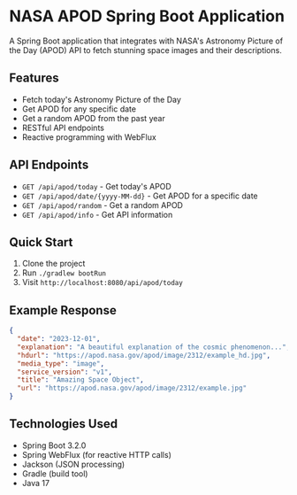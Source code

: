 # NASA APOD Spring Boot Application

A Spring Boot application that integrates with NASA's Astronomy Picture of the Day (APOD) API to fetch stunning space images and their descriptions.

## Features

- Fetch today's Astronomy Picture of the Day
- Get APOD for any specific date
- Get a random APOD from the past year
- RESTful API endpoints
- Reactive programming with WebFlux

## API Endpoints

- `GET /api/apod/today` - Get today's APOD
- `GET /api/apod/date/{yyyy-MM-dd}` - Get APOD for a specific date
- `GET /api/apod/random` - Get a random APOD
- `GET /api/apod/info` - Get API information

## Quick Start

1. Clone the project
2. Run `./gradlew bootRun`
3. Visit `http://localhost:8080/api/apod/today`

## Example Response

```json
{
  "date": "2023-12-01",
  "explanation": "A beautiful explanation of the cosmic phenomenon...",
  "hdurl": "https://apod.nasa.gov/apod/image/2312/example_hd.jpg",
  "media_type": "image",
  "service_version": "v1",
  "title": "Amazing Space Object",
  "url": "https://apod.nasa.gov/apod/image/2312/example.jpg"
}
```

## Technologies Used

- Spring Boot 3.2.0
- Spring WebFlux (for reactive HTTP calls)
- Jackson (JSON processing)
- Gradle (build tool)
- Java 17